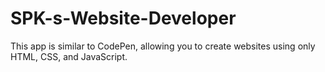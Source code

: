 # SPK-s-Website-Developer
This app is similar to CodePen, allowing you to create websites using only HTML, CSS, and JavaScript.
